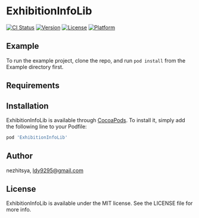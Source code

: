 # ExhibitionInfoLib

[![CI Status](https://img.shields.io/travis/nezhitsya/ExhibitionInfoLib.svg?style=flat)](https://travis-ci.org/nezhitsya/ExhibitionInfoLib)
[![Version](https://img.shields.io/cocoapods/v/ExhibitionInfoLib.svg?style=flat)](https://cocoapods.org/pods/ExhibitionInfoLib)
[![License](https://img.shields.io/cocoapods/l/ExhibitionInfoLib.svg?style=flat)](https://cocoapods.org/pods/ExhibitionInfoLib)
[![Platform](https://img.shields.io/cocoapods/p/ExhibitionInfoLib.svg?style=flat)](https://cocoapods.org/pods/ExhibitionInfoLib)

## Example

To run the example project, clone the repo, and run `pod install` from the Example directory first.

## Requirements

## Installation

ExhibitionInfoLib is available through [CocoaPods](https://cocoapods.org). To install
it, simply add the following line to your Podfile:

```ruby
pod 'ExhibitionInfoLib'
```

## Author

nezhitsya, ldy9295@gmail.com

## License

ExhibitionInfoLib is available under the MIT license. See the LICENSE file for more info.
